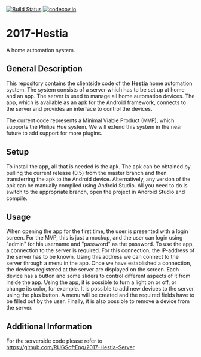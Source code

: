 [![Build Status](https://travis-ci.org/RUGSoftEng/2017-Hestia-Client.svg?branch=master)](https://travis-ci.org/RUGSoftEng/2017-Hestia-Client)
[![codecov.io](https://codecov.io/gh/RUGSoftEng/2017-Hestia-Client/coverage.svg?branch=master)](https://codecov.io/gh/RUGSoftEng/2017-Hestia-Client?branch=master)

# 2017-Hestia
A home automation system.

## General Description
This repository contains the clientside code of the **Hestia** home automation system. The system consists of a server which has to be set up at home and an app.
The server is used to manage all home automation devices. The app, which is available as an apk for the Android framework,
connects to the server and provides an interface to control the devices.

The current code represents a Minimal Viable Product (MVP), which supports the Philips Hue system. We will extend this system in the near future to add support for more plugins.

## Setup
To install the app, all that is needed is the apk. The apk can be obtained by pulling the current release (0.5) from the master branch and then transferring the apk to the Android device. Alternatively, any version of the apk can be manually compiled using Android Studio. All you need to do is switch to the appropriate branch, open the project in Android Studio and compile.
## Usage
When opening the app for the first time, the user is presented with a login screen. For the MVP, this is just a mockup, and the user can login using "admin" for his username and "password" as the password.
To use the app, a connection to the server is required. For this connection, the IP-address of the server has to be known. Using this address we can connect to the server through a menu in the app. Once we have established a connection, the devices registered at the server are displayed on the screen. Each device has a button and some sliders to control different aspects of it from inside the app. Using the app, it is possible to turn a light on or off, or change its color, for example. It is possible to add new devices to the server using the plus button. A menu will be created and the required fields have to be filled out by the user. Finally, it is also possible to remove a device from the server.

## Additional Information
For the serverside code please refer to https://github.com/RUGSoftEng/2017-Hestia-Server
